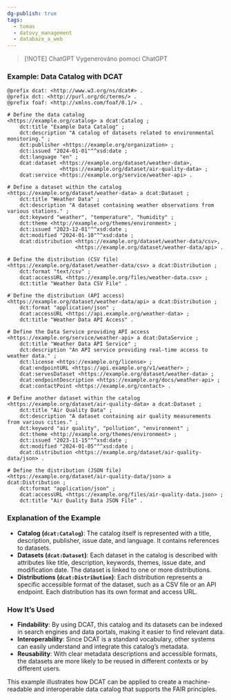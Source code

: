 ```yaml
---
dg-publish: true
tags:
  - tomas
  - datovy_management
  - databaze_a_web
---
```

> [!NOTE] ChatGPT
> Vygenerováno pomocí ChatGPT
### Example: Data Catalog with DCAT

```turtle
@prefix dcat: <http://www.w3.org/ns/dcat#> .
@prefix dct: <http://purl.org/dc/terms/> .
@prefix foaf: <http://xmlns.com/foaf/0.1/> .

# Define the data catalog
<https://example.org/catalog> a dcat:Catalog ;
    dct:title "Example Data Catalog" ;
    dct:description "A catalog of datasets related to environmental monitoring." ;
    dct:publisher <https://example.org/organization> ;
    dct:issued "2024-01-01"^^xsd:date ;
    dct:language "en" ;
    dcat:dataset <https://example.org/dataset/weather-data>,
                 <https://example.org/dataset/air-quality-data> ;
    dcat:service <https://example.org/service/weather-api> .

# Define a dataset within the catalog
<https://example.org/dataset/weather-data> a dcat:Dataset ;
    dct:title "Weather Data" ;
    dct:description "A dataset containing weather observations from various stations." ;
    dct:keyword "weather", "temperature", "humidity" ;
    dct:theme <http://example.org/themes/environment> ;
    dct:issued "2023-12-01"^^xsd:date ;
    dct:modified "2024-01-10"^^xsd:date ;
    dcat:distribution <https://example.org/dataset/weather-data/csv>,
                      <https://example.org/dataset/weather-data/api> .

# Define the distribution (CSV file)
<https://example.org/dataset/weather-data/csv> a dcat:Distribution ;
    dct:format "text/csv" ;
    dcat:accessURL <https://example.org/files/weather-data.csv> ;
    dct:title "Weather Data CSV File" .

# Define the distribution (API access)
<https://example.org/dataset/weather-data/api> a dcat:Distribution ;
    dct:format "application/json" ;
    dcat:accessURL <https://api.example.org/weather-data> ;
    dct:title "Weather Data API Access" .

# Define the Data Service providing API access
<https://example.org/service/weather-api> a dcat:DataService ;
    dct:title "Weather Data API Service" ;
    dct:description "An API service providing real-time access to weather data." ;
    dct:license <https://example.org/license> ;
    dcat:endpointURL <https://api.example.org/v1/weather> ;
    dcat:servesDataset <https://example.org/dataset/weather-data> ;
    dcat:endpointDescription <https://example.org/docs/weather-api> ;
    dcat:contactPoint <https://example.org/contact> .

# Define another dataset within the catalog
<https://example.org/dataset/air-quality-data> a dcat:Dataset ;
    dct:title "Air Quality Data" ;
    dct:description "A dataset containing air quality measurements from various cities." ;
    dct:keyword "air quality", "pollution", "environment" ;
    dct:theme <http://example.org/themes/environment> ;
    dct:issued "2023-11-15"^^xsd:date ;
    dct:modified "2024-01-05"^^xsd:date ;
    dcat:distribution <https://example.org/dataset/air-quality-data/json> .

# Define the distribution (JSON file)
<https://example.org/dataset/air-quality-data/json> a dcat:Distribution ;
    dct:format "application/json" ;
    dcat:accessURL <https://example.org/files/air-quality-data.json> ;
    dct:title "Air Quality Data JSON File" .

```

### Explanation of the Example

- **Catalog (`dcat:Catalog`)**: The catalog itself is represented with a title, description, publisher, issue date, and language. It contains references to datasets.
- **Datasets (`dcat:Dataset`)**: Each dataset in the catalog is described with attributes like title, description, keywords, themes, issue date, and modification date. The dataset is linked to one or more distributions.
- **Distributions (`dcat:Distribution`)**: Each distribution represents a specific accessible format of the dataset, such as a CSV file or an API endpoint. Each distribution has its own format and access URL.

### How It’s Used

- **Findability**: By using DCAT, this catalog and its datasets can be indexed in search engines and data portals, making it easier to find relevant data.
- **Interoperability**: Since DCAT is a standard vocabulary, other systems can easily understand and integrate this catalog’s metadata.
- **Reusability**: With clear metadata descriptions and accessible formats, the datasets are more likely to be reused in different contexts or by different users.

This example illustrates how DCAT can be applied to create a machine-readable and interoperable data catalog that supports the FAIR principles.